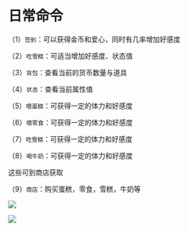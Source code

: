 # 日常命令

（1）`签到`：可以获得金币和爱心，同时有几率增加好感度

（2）`吃雪糕`：可适当增加好感度、状态值

（3）`背包`：查看当前的货币数量与道具

（4）`状态`：查看当前属性值



（5）`喂蛋糕`：可获得一定的体力和好感度

（6）`喂零食`：可获得一定的体力和好感度

（7）`吃雪糕`：可获得一定的体力和好感度

（8）`喝牛奶`：可获得一定的体力和好感度

这些可到商店获取

（9）`商店`：购买蛋糕，零食，雪糕，牛奶等



![](https://cdn-1252236879.cos.ap-hongkong.myqcloud.com/bot/%E6%8D%95%E8%8E%B7.PNG)

![](https://cdn-1252236879.cos.ap-hongkong.myqcloud.com/bot/%E6%8D%95%E8%8E%B72.PNG)

